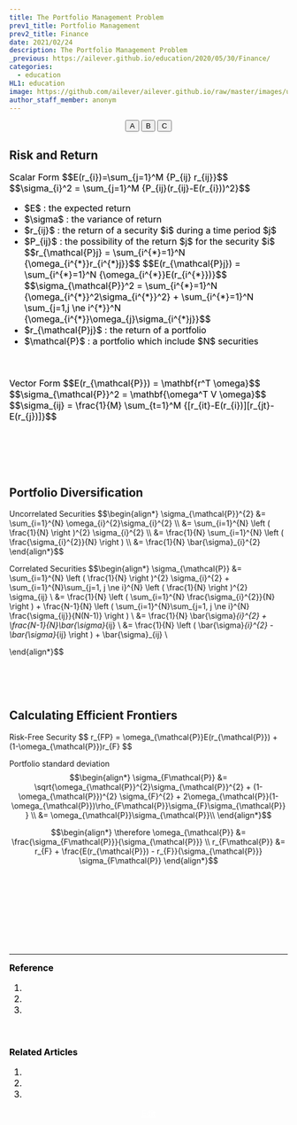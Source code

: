 ```yaml
---
title: The Portfolio Management Problem
prev1_title: Portfolio Management
prev2_title: Finance
date: 2021/02/24
description: The Portfolio Management Problem
_previous: https://ailever.github.io/education/2020/05/30/Finance/
categories:
  - education
HL1: education
image: https://github.com/ailever/ailever.github.io/raw/master/images/unsplash/gray_Finance.png
author_staff_member: anonym
---
```


<!-- Top Block -->
<div align="center" class="top_btn_box">
  <button class="top_btn" type="button" onclick="location.href='#'">A</button>
  <button class="top_btn" type="button" onclick="location.href='#'">B</button>
  <button class="top_btn" type="button" onclick="location.href='#'">C</button>
</div>
<!-- Top Block -->

## Risk and Return
<div align="left" style="font-size:medium;font-weight:normal;color:black;background-color:unset;">
Scalar Form
$$E(r_{i})=\sum_{j=1}^M {P_{ij} r_{ij}}$$
$$\sigma_{i}^2 = \sum_{j=1}^M {P_{ij}(r_{ij}-E(r_{i}))^2}$$
<ul>
<li>$E$ : the expected return</li>
<li>$\sigma$ : the variance of return</li>
<li>$r_{ij}$ : the return of a security $i$ during a time period $j$</li>
<li>$P_{ij}$ : the possibility of the return $j$ for the security $i$</li>
$$r_{\mathcal{P}j} = \sum_{i^{*}=1}^N {\omega_{i^{*}}r_{i^{*}j}}$$
$$E(r_{\mathcal{P}j}) = \sum_{i^{*}=1}^N {\omega_{i^{*}}E(r_{i^{*}})}$$
$$\sigma_{\mathcal{P}}^2 = \sum_{i^{*}=1}^N {\omega_{i^{*}}^2\sigma_{i^{*}}^2} + \sum_{i^{*}=1}^N \sum_{j=1,j \ne i^{*}}^N {\omega_{i^{*}}\omega_{j}\sigma_{i^{*}j}}$$
<li>$r_{\mathcal{P}j}$ : the return of a portfolio</li>
<li>$\mathcal{P}$ : a portfolio which include $N$ securities</li>
</ul>
<br><br></div>

<div align="left" style="font-size:medium;font-weight:normal;color:black;background-color:unset;">
Vector Form
$$E(r_{\mathcal{P}}) = \mathbf{r^T \omega}$$
$$\sigma_{\mathcal{P}}^2 = \mathbf{\omega^T V \omega}$$
$$\sigma_{ij} = \frac{1}{M} \sum_{t=1}^M {[r_{it}-E(r_{i})][r_{jt}-E(r_{j})]}$$
<br><br></div>

<br><br><br>
## Portfolio Diversification

<div class="math-box1">
Uncorrelated Securities
$$\begin{align*}
  \sigma_{\mathcal{P}}^{2} &= \sum_{i=1}^{N} \omega_{i}^{2}\sigma_{i}^{2} \\
                 &= \sum_{i=1}^{N} \left ( \frac{1}{N} \right )^{2} \sigma_{i}^{2} \\
                 &= \frac{1}{N} \sum_{i=1}^{N} \left ( \frac{\sigma_{i}^{2}}{N} \right ) \\
                 &= \frac{1}{N} \bar{\sigma}_{i}^{2}
\end{align*}$$

Correlated Securities
$$\begin{align*}
  \sigma_{\mathcal{P}} &= \sum_{i=1}^{N} \left ( \frac{1}{N} \right )^{2} \sigma_{i}^{2} 
             + \sum_{i=1}^{N}\sum_{j=1, j \ne i}^{N} \left ( \frac{1}{N} \right )^{2} \sigma_{ij}  \\
             &= \frac{1}{N} \left ( \sum_{i=1}^{N} \frac{\sigma_{i}^{2}}{N} \right )
             + \frac{N-1}{N} \left ( \sum_{i=1}^{N}\sum_{j=1, j \ne i}^{N} \frac{\sigma_{ij}}{N(N-1)} \right ) \\
             &= \frac{1}{N} \bar{\sigma}_{i}^{2} + \frac{N-1}{N}\bar{\sigma}_{ij} \\
             &= \frac{1}{N} \left ( \bar{\sigma}_{i}^{2} - \bar{\sigma}_{ij} \right ) + \bar{\sigma}_{ij} \\

\end{align*}$$
</div>

<br><br><br>
## Calculating Efficient Frontiers
<div class="math-box1">
Risk-Free Security
$$
  r_{FP} = \omega_{\mathcal{P}}E(r_{\mathcal{P}}) + (1-\omega_{\mathcal{P}})r_{F}
$$
  
Portfolio standard deviation
$$\begin{align*}
  \sigma_{F\mathcal{P}} &= \sqrt{\omega_{\mathcal{P}}^{2}\sigma_{\mathcal{P}}^{2} + (1-\omega_{\mathcal{P}})^{2} \sigma_{F}^{2} + 2\omega_{\mathcal{P}}(1-\omega_{\mathcal{P}})\rho_{F\mathcal{P}}\sigma_{F}\sigma_{\mathcal{P}} } \\
  &= \omega_{\mathcal{P}}\sigma_{\mathcal{P}}\\
\end{align*}$$

$$\begin{align*}
\therefore \omega_{\mathcal{P}} &= \frac{\sigma_{F\mathcal{P}}}{\sigma_{\mathcal{P}}} \\
r_{F\mathcal{P}} &= r_{F} + \frac{E(r_{\mathcal{P}}) - r_{F}}{\sigma_{\mathcal{P}}} \sigma_{F\mathcal{P}}
\end{align*}$$
</div>


<!-- Content Block -->
<div align="left" style="font-size:medium;font-weight:normal;color:black;background-color:unset;">　<br><br></div>
<div align="left" style="font-size:medium;font-weight:normal;color:black;background-color:unset;">　<br><br></div>
<div align="left" style="font-size:medium;font-weight:normal;color:black;background-color:unset;">　<br><br></div>
<!-- Content Block -->

---

<!-- Reference Block -->
<div align="left" style="font-size:medium;font-weight:normal;color:black;background-color:unset;">
<b id='ART'>Reference</b>
<ol>
  <li></li>
  <li></li>
  <li></li>
</ol>
<br><br></div>
<!-- Reference Block -->

<!-- Article Block -->
<div align="left" style="font-size:medium;font-weight:normal;color:black;background-color:unset;">
<b id='ART'>Related Articles</b>
<ol>
  <li></li>
  <li></li>
  <li></li>
</ol>
</div>
<!-- Article Block -->

<!-- Bottom Block -->
<div align="center" class="bottom_btn_box">
  <span class="bottom_btn"><a href="https://github.com/ailever/ailever.github.io/blob/master/_posts/education/2021-02-24-_FI-pm-en-the-portfolio-management-problem.md" target="_blank" style="color:white">Edit</a></span>
</div>
<!-- Bottom Block -->

<!-- Notice
# Mathematical Expression
- outline : $  $
- inline  : $$  $$

# Default Div Tag
- align : left, right, center
- font-size : xx-small, x-small, small, medium, large, x-large, xx-large
- font-weight : normal, bold
- color : red, orange, yellow, green, cyan, blue, purple, pink, white, gray, brown
- background-color : red, orange, yellow, green, cyan, blue, purple, pink, white, gray, brown

# Html Ref
- color code : https://htmlcolorcodes.com/
- tags : https://www.w3schools.com/tags/default.asp
- attributes : https://www.w3schools.com/tags/ref_attributes.asp
Notice -->


